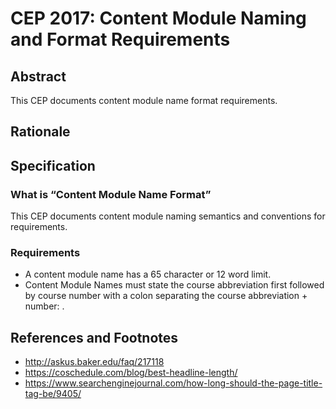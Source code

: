 # CEP 2017: Content Module Naming and Format Requirements


## Abstract

This CEP documents content module name format requirements.


## Rationale

## Specification

### What is “Content Module Name Format”

This CEP documents content module naming semantics and conventions for requirements.

### Requirements

* A content module name has a 65 character or 12 word limit.
* Content Module Names must state the course abbreviation first followed by course number with a colon separating the course abbreviation + number: <course name>.


## References and Footnotes

* http://askus.baker.edu/faq/217118
* https://coschedule.com/blog/best-headline-length/
* https://www.searchenginejournal.com/how-long-should-the-page-title-tag-be/9405/

